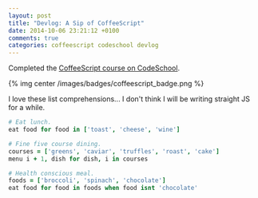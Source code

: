 ```yaml
---
layout: post
title: "Devlog: A Sip of CoffeeScript"
date: 2014-10-06 23:21:12 +0100
comments: true
categories: coffeescript codeschool devlog
---
```


Completed the [CoffeeScript course on CodeSchool](https://www.codeschool.com/courses/coffeescript). 

{% img center /images/badges/coffeescript_badge.png %}

I love these list comprehensions... I don't think I will be writing straight JS for a while.

``` coffeescript
# Eat lunch.
eat food for food in ['toast', 'cheese', 'wine']

# Fine five course dining.
courses = ['greens', 'caviar', 'truffles', 'roast', 'cake']
menu i + 1, dish for dish, i in courses

# Health conscious meal.
foods = ['broccoli', 'spinach', 'chocolate']
eat food for food in foods when food isnt 'chocolate'
```


